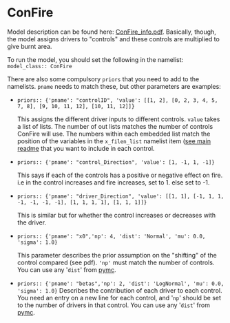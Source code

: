 # ConFire
Model description can be found here: [ConFire_info.pdf](https://github.com/douglask3/Bayesian_fire_models/blob/main/README/ConFire_info.pdf). Basically, though, the model assigns drivers to "controls" and these controls are multiplied to give burnt area.

To run the model, you should set the following in the namelist:
`model_class:: ConFire`

There are also some compulsory `priors` that you need to add to the namelists. `pname` needs to match these, but other parameters are examples:

* `priors:: {'pname': "controlID", 'value': [[1, 2], [0, 2, 3, 4, 5, 7, 8], [9, 10, 11, 12], [10, 11, 12]]}`

  This assigns the different driver inputs to different controls. `value` takes a list of lists. The number of out lists matches the number of controls ConFire will use. The numbers within each embedded list match the position of the variables in the `x_filen_list` namelist item ([see main readme](https://github.com/douglask3/Bayesian_fire_models/blob/main/README) that you want to include in each control.

* `priors:: {'pname': "control_Direction", 'value': [1, -1, 1, -1]}`

  This says if each of the controls has a positive or negative effect on fire. i.e in the control increases and fire increases, set to 1. else set to -1.

* `priors:: {'pname': "driver_Direction", 'value': [[1, 1], [-1, 1, 1, -1, -1, -1, -1], [1, 1, 1, 1], [1, 1, 1]]}`

  This is similar but for whether the control increases or decreases with the driver.

* `priors:: {'pname': "x0",'np': 4, 'dist': 'Normal', 'mu': 0.0, 'sigma': 1.0}`

  This parameter describes the prior assumption on the "shifting" of the control compared (see pdf). `'np'` must match the number of controls. You can use any '`dist`' from [pymc](https://www.pymc.io/projects/docs/en/stable/api/distributions.html).

* `priors:: {'pname': "betas",'np': 2, 'dist': 'LogNormal', 'mu': 0.0, 'sigma': 1.0}`
    Describes the contribution of each driver to each control. You need an entry on a new line for each control, and '`np`' should be set to the number of drivers in that control. You can use any '`dist`' from [pymc](https://www.pymc.io/projects/docs/en/stable/api/distributions.html).
